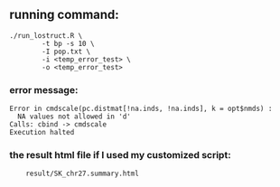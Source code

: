 ## running command:

```
./run_lostruct.R \
        -t bp -s 10 \
        -I pop.txt \
        -i <temp_error_test> \
        -o <temp_error_test>
```


### error message:

```
Error in cmdscale(pc.distmat[!na.inds, !na.inds], k = opt$nmds) : 
  NA values not allowed in 'd'
Calls: cbind -> cmdscale
Execution halted
```


### the result html file if I used my customized script:
```     result/SK_chr27.summary.html ```
